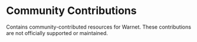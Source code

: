 # Community Contributions

Contains community-contributed resources for Warnet. These contributions are not officially supported or maintained.
